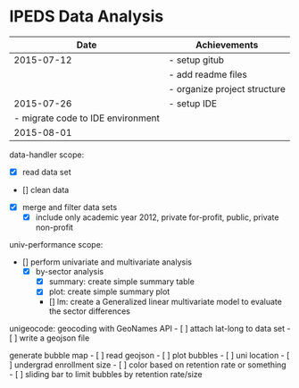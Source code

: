 # IPEDS Data Analysis

| Date | Achievements|
|------|-------------|
| 2015-07-12 | - setup gitub |
|           | - add readme files |
|           | - organize project structure |
| 2015-07-26| - setup IDE
              - migrate code to IDE environment |
| 2015-08-01| | 


data-handler scope:
- [x] read data set
- []  clean data
- [x]  merge and filter data sets
    - [x] include only academic year 2012, private for-profit, public, private non-profit

univ-performance scope: 
- []  perform univariate and multivariate analysis
    - [x] by-sector analysis
        - [x] summary: create simple summary table
        - [x] plot: create simple summary plot
        - [] lm: create a Generalized linear multivariate model to evaluate the sector differences
        
unigeocode: geocoding with GeoNames API
    - [ ] attach lat-long to data set
    - [ ] write a geojson file
     
generate bubble map
    - [ ] read geojson
    - [ ] plot bubbles
        - [ ] uni location
        - [ ] undergrad enrollment size
        - [ ] color based on retention rate or something
        - [ ] sliding bar to limit bubbles by retention rate/size
